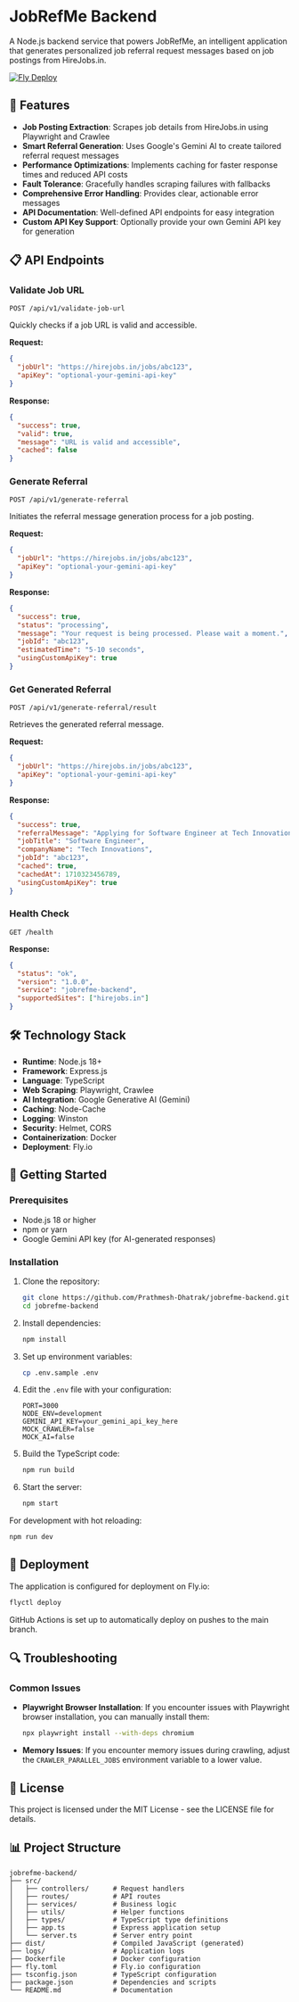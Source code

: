 # JobRefMe Backend

A Node.js backend service that powers JobRefMe, an intelligent application that generates personalized job referral request messages based on job postings from HireJobs.in.

[![Fly Deploy](https://github.com/Prathmesh-Dhatrak/jobrefme-backend/actions/workflows/fly-deploy.yml/badge.svg)](https://github.com/Prathmesh-Dhatrak/jobrefme-backend/actions/workflows/fly-deploy.yml)

## 🚀 Features

- **Job Posting Extraction**: Scrapes job details from HireJobs.in using Playwright and Crawlee
- **Smart Referral Generation**: Uses Google's Gemini AI to create tailored referral request messages
- **Performance Optimizations**: Implements caching for faster response times and reduced API costs
- **Fault Tolerance**: Gracefully handles scraping failures with fallbacks
- **Comprehensive Error Handling**: Provides clear, actionable error messages
- **API Documentation**: Well-defined API endpoints for easy integration
- **Custom API Key Support**: Optionally provide your own Gemini API key for generation

## 📋 API Endpoints

### Validate Job URL
```
POST /api/v1/validate-job-url
```
Quickly checks if a job URL is valid and accessible.

**Request:**
```json
{
  "jobUrl": "https://hirejobs.in/jobs/abc123",
  "apiKey": "optional-your-gemini-api-key"
}
```

**Response:**
```json
{
  "success": true,
  "valid": true,
  "message": "URL is valid and accessible",
  "cached": false
}
```

### Generate Referral
```
POST /api/v1/generate-referral
```
Initiates the referral message generation process for a job posting.

**Request:**
```json
{
  "jobUrl": "https://hirejobs.in/jobs/abc123",
  "apiKey": "optional-your-gemini-api-key"
}
```

**Response:**
```json
{
  "success": true,
  "status": "processing",
  "message": "Your request is being processed. Please wait a moment.",
  "jobId": "abc123",
  "estimatedTime": "5-10 seconds",
  "usingCustomApiKey": true
}
```

### Get Generated Referral
```
POST /api/v1/generate-referral/result
```
Retrieves the generated referral message.

**Request:**
```json
{
  "jobUrl": "https://hirejobs.in/jobs/abc123",
  "apiKey": "optional-your-gemini-api-key"
}
```

**Response:**
```json
{
  "success": true,
  "referralMessage": "Applying for Software Engineer at Tech Innovations...",
  "jobTitle": "Software Engineer",
  "companyName": "Tech Innovations",
  "jobId": "abc123",
  "cached": true,
  "cachedAt": 1710323456789,
  "usingCustomApiKey": true
}
```

### Health Check
```
GET /health
```

**Response:**
```json
{
  "status": "ok",
  "version": "1.0.0",
  "service": "jobrefme-backend",
  "supportedSites": ["hirejobs.in"]
}
```

## 🛠️ Technology Stack

- **Runtime**: Node.js 18+
- **Framework**: Express.js
- **Language**: TypeScript
- **Web Scraping**: Playwright, Crawlee
- **AI Integration**: Google Generative AI (Gemini)
- **Caching**: Node-Cache
- **Logging**: Winston
- **Security**: Helmet, CORS
- **Containerization**: Docker
- **Deployment**: Fly.io

## 🚀 Getting Started

### Prerequisites

- Node.js 18 or higher
- npm or yarn
- Google Gemini API key (for AI-generated responses)

### Installation

1. Clone the repository:
   ```bash
   git clone https://github.com/Prathmesh-Dhatrak/jobrefme-backend.git
   cd jobrefme-backend
   ```

2. Install dependencies:
   ```bash
   npm install
   ```

3. Set up environment variables:
   ```bash
   cp .env.sample .env
   ```
   
4. Edit the `.env` file with your configuration:
   ```
   PORT=3000
   NODE_ENV=development
   GEMINI_API_KEY=your_gemini_api_key_here
   MOCK_CRAWLER=false
   MOCK_AI=false
   ```

5. Build the TypeScript code:
   ```bash
   npm run build
   ```

6. Start the server:
   ```bash
   npm start
   ```

For development with hot reloading:
```bash
npm run dev
```

## 🚢 Deployment

The application is configured for deployment on Fly.io:

```bash
flyctl deploy
```

GitHub Actions is set up to automatically deploy on pushes to the main branch.

## 🔍 Troubleshooting

### Common Issues

- **Playwright Browser Installation**: If you encounter issues with Playwright browser installation, you can manually install them:
  ```bash
  npx playwright install --with-deps chromium
  ```

- **Memory Issues**: If you encounter memory issues during crawling, adjust the `CRAWLER_PARALLEL_JOBS` environment variable to a lower value.

## 📄 License

This project is licensed under the MIT License - see the LICENSE file for details.

## 📊 Project Structure

```
jobrefme-backend/
├── src/
│   ├── controllers/      # Request handlers
│   ├── routes/           # API routes
│   ├── services/         # Business logic
│   ├── utils/            # Helper functions
│   ├── types/            # TypeScript type definitions
│   ├── app.ts            # Express application setup
│   └── server.ts         # Server entry point
├── dist/                 # Compiled JavaScript (generated)
├── logs/                 # Application logs
├── Dockerfile            # Docker configuration
├── fly.toml              # Fly.io configuration
├── tsconfig.json         # TypeScript configuration
├── package.json          # Dependencies and scripts
└── README.md             # Documentation
```
